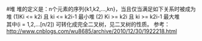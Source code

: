 #堆
堆的定义是：n个元素的序列{k1,k2,…,kn}，当且仅当满足如下关系时被成为堆
(1)Ki <= k2i 且 ki <= k2i-1      最小堆
(2) Ki >= k2i 且 ki >= k2i-1     最大堆   
其中(i = 1,2,…[n/2])
可转化成完全二叉树，见二叉树的性质。
参考：http://www.cnblogs.com/wu8685/archive/2010/12/30/1922218.html
